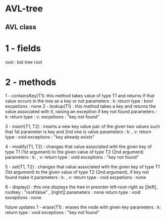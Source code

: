 # AVL-tree
AVL class
----------
1 - fields
============
root : bst tree root

2 - methods
============
1 - containsKey(T1): this method takes value of type T1 and returns if that value occurs in the tree as a key or not
 						parameters  : k:<T1>
  					return type : bool
  				  excpetions  : none 
2 - lookup(T1)     : this method takes a key and returns the value associated with it, raising an exception if key not found
 						parameters  : k:<T1>
 						return type : v:<T2>
            excpetions  : "key not found"
            
3 - insert(T1, T2) : inserts a new key value pair of the given two values such that 1st parameter is key and 2nd one is value
            parameters  : k:<T1> , v:<T2>
            return type : void
            exceptions  : "key already exists"

4 - modify(T1, T2) : changes that value associated with the given key of type T1 (1st argument) to the given value of type T2 (2nd argument)
 						parameters  : k:<T1> , v:<T2>
            return type : void 
            exceptions  : "key not found"

5 - set(T1, T2)    : changes that value associated with the given key of type T1 (1st argument) to the given value of type T2 (2nd argument), if key not found make it
            parameters  : k:<T1> , v:<T2>
  				  return type : void
            excpetions  : none
  
6 - display()      : this one displays the tree in preorder left-root-right as [[left], rootkey : "rootValue" , [right]]    						parameters  : none
						return type : void
            exceptions  : none

future updates
1 - erase(T1)      : erases the node with given key
            parameters  : k:<T1>
 						return type : void
            exceptions  : "key not found"
